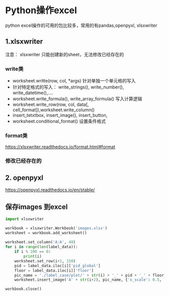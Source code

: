 # Python操作excel


python excel操作的可用的包比较多，常用的有pandas,openpyxl, xlsxwriter



## 1.xlsxwriter

注意： xlsxwriter 只能创建新的sheet，无法修改已经存在的
### write类
- worksheet.writte(row, col, *args) 针对单独一个单元格的写入
- 针对特定格式的写入： write_strings(), write_number(), write_datetime(),....
- worksheet.write_formula(), write_array_formula() 写入计算逻辑
- worksheet.write_row(row, col, data[, cell_format]),worksheet.write_column()
- insert_tetxtbox, insert_image(), insert_button,
- worksheet.conditional_format() 设置条件格式 

### format类
https://xlsxwriter.readthedocs.io/format.html#format

### 修改已经存在的


## 2. openpyxl
https://openpyxl.readthedocs.io/en/stable/







## 保存images 到excel

```python
import xlsxwriter

workbook = xlsxwriter.Workbook('images.xlsx')
worksheet = workbook.add_worksheet()
 
worksheet.set_column('A:A', 40)
for i in range(len(label_data)):
    if i % 100 == 0:
        print(i)
    worksheet.set_row(i+1, 150)
    pid = label_data.iloc[i]['pid_global']
    floor = label_data.iloc[i]['floor']
    pic_name = './label_case/plot/' + str(i) + '_' + pid + '_' + floor + '.jpg'
    worksheet.insert_image('A' + str(i+2), pic_name, {'x_scale': 0.5, 'y_scale': 0.5})

workbook.close()
```
